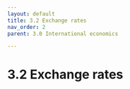 ```yaml
---
layout: default
title: 3.2 Exchange rates
nav_order: 2
parent: 3.0 International economics

---
```


# 3.2 Exchange rates
